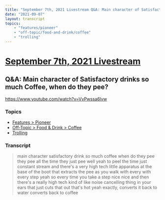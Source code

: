 ```yaml
---
title: "September 7th, 2021 Livestream Q&A: Main character of Satisfactory drinks so much Coffee, when do they pee?"
date: "2021-09-07"
layout: transcript
topics:
    - "features/pioneer"
    - "off-topic/food-and-drink/coffee"
    - "trolling"
---
```

# [September 7th, 2021 Livestream](../2021-09-07.md)
## Q&A: Main character of Satisfactory drinks so much Coffee, when do they pee?
https://www.youtube.com/watch?v=VvPwssa6lvw

### Topics
* [Features > Pioneer](../topics/features/pioneer.md)
* [Off-Topic > Food & Drink > Coffee](../topics/off-topic/food-and-drink/coffee.md)
* [Trolling](../topics/trolling.md)

### Transcript

> main character satisfactory drink so much coffee when do they pee they pee all the time they just pee well yeah to peel the time just constant stream and there's a very high tech little apparatus at the base of the boot that extracts the pee as you walk with every with every step yeah so every time you take a step nice nice and then there's a really high tech kind of like noise cancelling thing in your ears that just cuts that out that's hot yeah exactly, converts it back to water converts back to coffee
